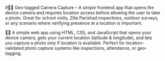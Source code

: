 #📍📸 Geo-tagged Camera Capture – A simple frontend app that opens the device camera and requires location access before allowing the user to take a photo. Great for school visits, Zilla Parishad inspections, outdoor surveys, or any scenario where verifying presence at a location is important.

📍📸 A simple web app using HTML, CSS, and JavaScript that opens your device camera, gets your current location (latitude & longitude), and lets you capture a photo only if location is available. Perfect for location-validated photo capture systems like inspections, attendance, or geo-tagging.
